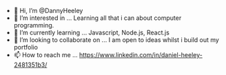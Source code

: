 - 👋 Hi, I’m @DannyHeeley
- 👀 I’m interested in ... Learning all that i can about computer programming. 
- 🌱 I’m currently learning ... Javascript, Node.js, React.js
- 💞️ I’m looking to collaborate on ... I am open to ideas whilst i build out my portfolio
- 📫 How to reach me ... https://www.linkedin.com/in/daniel-heeley-2481351b3/

<!---
DannyHeeley/DannyHeeley is a ✨ special ✨ repository because its `README.md` (this file) appears on your GitHub profile.
You can click the Preview link to take a look at your changes.
--->

